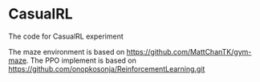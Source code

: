 # CasualRL
The code for CasualRL experiment

The maze environment is based on https://github.com/MattChanTK/gym-maze. 
The PPO implement is based on https://github.com/onopkosonja/ReinforcementLearning.git
